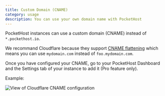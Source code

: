 ```yaml
---
title: Custom Domain (CNAME)
category: usage
description: You can use your own domain name with PocketHost
---
```


PocketHost instances can use a custom domain (CNAME) instead of `*.pockethost.io`.

We recommand Cloudflare because they support [CNAME flattening](https://developers.cloudflare.com/dns/cname-flattening/) which means you can use `mydomain.com` instead of `foo.mydomain.com`.

Once you have configured your CNAME, go to your PocketHost Dashboard and the Settings tab of your instance to add it (Pro feature only).

Example:

![View of Cloudflare CNAME configuration](/docs/custom-domain.png)
